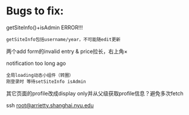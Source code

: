 # Bugs to fix:

getSiteInfo()+isAdmin ERROR!!!

    getSiteInfo包括username/year，不可能随edit更新

两个add form的invalid entry & price拉长，右上角×

notification too long ago

    全局loading动态小组件（转圈）
    刚登录时 等待setSiteInfo isAdmin

其它页面的profile改成display only并从父级获取profile信息？避免多次fetch




ssh root@arrietty.shanghai.nyu.edu
